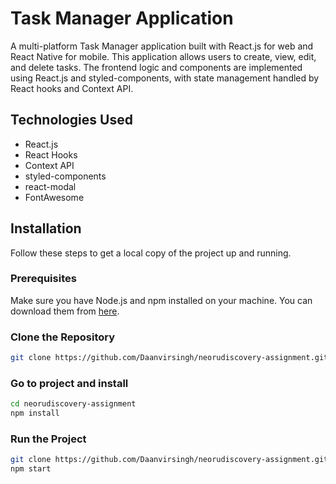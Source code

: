 # Task Manager Application

A multi-platform Task Manager application built with React.js for web and React Native for mobile. This application allows users to create, view, edit, and delete tasks. The frontend logic and components are implemented using React.js and styled-components, with state management handled by React hooks and Context API.

## Technologies Used

- React.js
- React Hooks
- Context API
- styled-components
- react-modal
- FontAwesome

## Installation

Follow these steps to get a local copy of the project up and running.

### Prerequisites

Make sure you have Node.js and npm installed on your machine. You can download them from [here](https://nodejs.org/).

### Clone the Repository

```bash
git clone https://github.com/Daanvirsingh/neorudiscovery-assignment.git
```
### Go to project and install

```bash
cd neorudiscovery-assignment
npm install
```

### Run the Project

```bash
git clone https://github.com/Daanvirsingh/neorudiscovery-assignment.git
npm start
